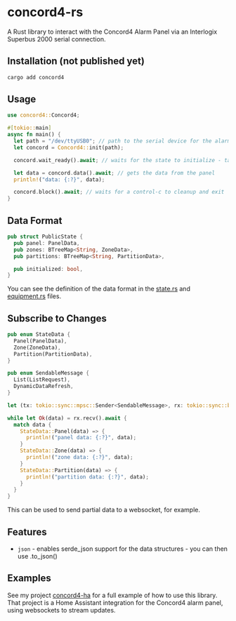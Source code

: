 # concord4-rs

A Rust library to interact with the Concord4 Alarm Panel via an Interlogix Superbus 2000 serial connection.

## Installation (not published yet)

```sh
cargo add concord4
```

## Usage

```rust
use concord4::Concord4;

#[tokio::main]
async fn main() {
  let path = "/dev/ttyUSB0"; // path to the serial device for the alarm panel
  let concord = Concord4::init(path);

  concord.wait_ready().await; // waits for the state to initialize - takes about 30 seconds to get all data from panel

  let data = concord.data().await; // gets the data from the panel
  println!("data: {:?}", data);

  concord.block().await; // waits for a control-c to cleanup and exit
}
```

## Data Format

```rust
pub struct PublicState {
  pub panel: PanelData,
  pub zones: BTreeMap<String, ZoneData>,
  pub partitions: BTreeMap<String, PartitionData>,

  pub initialized: bool,
}
```

You can see the definition of the data format in the [state.rs](src/state.rs) and [equipment.rs](src/equipment.rs) files.

## Subscribe to Changes

```rust
pub enum StateData {
  Panel(PanelData),
  Zone(ZoneData),
  Partition(PartitionData),
}

pub enum SendableMessage {
  List(ListRequest),
  DynamicDataRefresh,
}

let (tx: tokio::sync::mpsc::Sender<SendableMessage>, rx: tokio::sync::broadcast::Receiver<StateData>) = concord.subscribe();

while let Ok(data) = rx.recv().await {
  match data {
    StateData::Panel(data) => {
      println!("panel data: {:?}", data);
    }
    StateData::Zone(data) => {
      println!("zone data: {:?}", data);
    }
    StateData::Partition(data) => {
      println!("partition data: {:?}", data);
    }
  }
}
```

This can be used to send partial data to a websocket, for example.

## Features

- `json` - enables serde_json support for the data structures - you can then use .to_json()

## Examples

See my project [concord4-ha](https://github.com/JoeyEamigh/concord4-ha) for a full example of how to use this library. That project is a Home Assistant integration for the Concord4 alarm panel, using websockets to stream updates.
